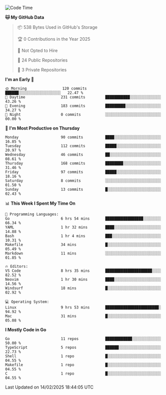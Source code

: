 <!--START_SECTION:waka-->
![Code Time](http://img.shields.io/badge/Code%20Time-1%2C110%20hrs%2059%20mins-blue)

**🐱 My GitHub Data** 

> 📦 538 Bytes Used in GitHub's Storage 
 > 
> 🏆 0 Contributions in the Year 2025
 > 
> 🚫 Not Opted to Hire
 > 
> 📜 24 Public Repositories 
 > 
> 🔑 3 Private Repositories 
 > 
**I'm an Early 🐤** 

```text
🌞 Morning                120 commits         ██████░░░░░░░░░░░░░░░░░░░   22.47 % 
🌆 Daytime                231 commits         ███████████░░░░░░░░░░░░░░   43.26 % 
🌃 Evening                183 commits         █████████░░░░░░░░░░░░░░░░   34.27 % 
🌙 Night                  0 commits           ░░░░░░░░░░░░░░░░░░░░░░░░░   00.00 % 
```
📅 **I'm Most Productive on Thursday** 

```text
Monday                   90 commits          ████░░░░░░░░░░░░░░░░░░░░░   16.85 % 
Tuesday                  112 commits         █████░░░░░░░░░░░░░░░░░░░░   20.97 % 
Wednesday                46 commits          ██░░░░░░░░░░░░░░░░░░░░░░░   08.61 % 
Thursday                 168 commits         ████████░░░░░░░░░░░░░░░░░   31.46 % 
Friday                   97 commits          █████░░░░░░░░░░░░░░░░░░░░   18.16 % 
Saturday                 8 commits           ░░░░░░░░░░░░░░░░░░░░░░░░░   01.50 % 
Sunday                   13 commits          █░░░░░░░░░░░░░░░░░░░░░░░░   02.43 % 
```


📊 **This Week I Spent My Time On** 

```text
💬 Programming Languages: 
Go                       6 hrs 54 mins       █████████████████░░░░░░░░   66.34 % 
YAML                     1 hr 32 mins        ████░░░░░░░░░░░░░░░░░░░░░   14.88 % 
Bash                     1 hr 4 mins         ███░░░░░░░░░░░░░░░░░░░░░░   10.31 % 
Makefile                 34 mins             █░░░░░░░░░░░░░░░░░░░░░░░░   05.49 % 
Markdown                 11 mins             ░░░░░░░░░░░░░░░░░░░░░░░░░   01.85 % 

🔥 Editors: 
VS Code                  8 hrs 35 mins       █████████████████████░░░░   82.52 % 
Neovim                   1 hr 30 mins        ████░░░░░░░░░░░░░░░░░░░░░   14.56 % 
Windsurf                 18 mins             █░░░░░░░░░░░░░░░░░░░░░░░░   02.92 % 

💻 Operating System: 
Linux                    9 hrs 53 mins       ████████████████████████░   94.92 % 
Mac                      31 mins             █░░░░░░░░░░░░░░░░░░░░░░░░   05.08 % 
```

**I Mostly Code in Go** 

```text
Go                       11 repos            ████████████░░░░░░░░░░░░░   50.00 % 
TypeScript               5 repos             ██████░░░░░░░░░░░░░░░░░░░   22.73 % 
Shell                    1 repo              █░░░░░░░░░░░░░░░░░░░░░░░░   04.55 % 
Makefile                 1 repo              █░░░░░░░░░░░░░░░░░░░░░░░░   04.55 % 
C                        1 repo              █░░░░░░░░░░░░░░░░░░░░░░░░   04.55 % 
```




 Last Updated on 14/02/2025 18:44:05 UTC
<!--END_SECTION:waka-->
